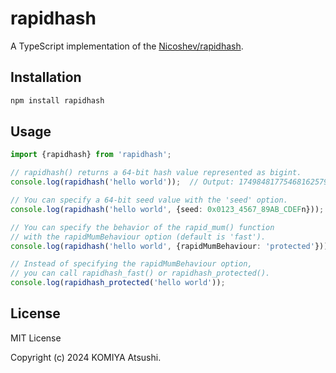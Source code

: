# rapidhash

A TypeScript implementation of the [Nicoshev/rapidhash](https://github.com/Nicoshev/rapidhash).


## Installation


```bash
npm install rapidhash
```

## Usage

```typescript
import {rapidhash} from 'rapidhash';

// rapidhash() returns a 64-bit hash value represented as bigint.
console.log(rapidhash('hello world'));  // Output: 17498481775468162579n

// You can specify a 64-bit seed value with the 'seed' option.
console.log(rapidhash('hello world', {seed: 0x0123_4567_89AB_CDEFn}));  // Output: 9400866032237060842n

// You can specify the behavior of the rapid_mum() function
// with the rapidMumBehaviour option (default is 'fast').
console.log(rapidhash('hello world', {rapidMumBehaviour: 'protected'}));  // Output: 16019612682927597028n

// Instead of specifying the rapidMumBehaviour option,
// you can call rapidhash_fast() or rapidhash_protected().
console.log(rapidhash_protected('hello world'));
```

## License

MIT License

Copyright (c) 2024 KOMIYA Atsushi.
